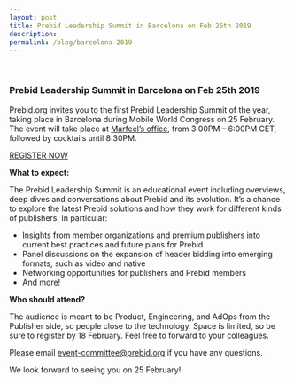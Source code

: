 ```yaml
---
layout: post
title: Prebid Leadership Summit in Barcelona on Feb 25th 2019
description: 
permalink: /blog/barcelona-2019
---
```



<br>

### Prebid Leadership Summit in Barcelona on Feb 25th 2019

Prebid.org invites you to the first Prebid Leadership Summit of the year, taking place in Barcelona during Mobile World Congress on 25 February. The event will take place at [Marfeel’s office](https://goo.gl/maps/4pxcDAaZVk82), from 3:00PM – 6:00PM CET, followed by cocktails until 8:30PM. 

[REGISTER NOW](https://www.eventbrite.com/e/prebid-leadership-summit-mwc-tickets-55547775893)

**What to expect:**

The Prebid Leadership Summit is an educational event including overviews, deep dives and conversations about Prebid and its evolution. It’s a chance to explore the latest Prebid solutions and how they work for different kinds of publishers. In particular:

* Insights from member organizations and premium publishers into current best practices and future plans for Prebid
* Panel discussions on the expansion of header bidding into emerging formats, such as video and native
* Networking opportunities for publishers and Prebid members 
* And more!

**Who should attend?**

The audience is meant to be Product, Engineering, and AdOps from the Publisher side, so people close to the technology. Space is limited, so be sure to register by 18 February. Feel free to forward to your colleagues. 

Please email event-committee@prebid.org if you have any questions.

We look forward to seeing you on 25 February!
